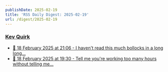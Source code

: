 ```yaml
---
publishDate: 2025-02-19
title: 'RSS Daily Digest: 2025-02-19'
url: /digest/2025-02-19
---
```


### [Kev Quirk](https://kevquirk.com/)

  * [📝 18 February 2025 at 21:06 - I haven't read this much bollocks in a long long...](https://kevquirk.com/notes/20250218-2106)
  * [📝 18 February 2025 at 19:30 - Tell me you're working too many hours without telling me...](https://kevquirk.com/notes/20250218-1930)
  
